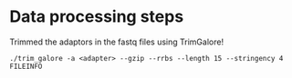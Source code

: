 # Data processing steps
Trimmed the adaptors in the fastq files using TrimGalore!
```
./trim_galore -a <adapter> --gzip --rrbs --length 15 --stringency 4 FILEINFO
```
